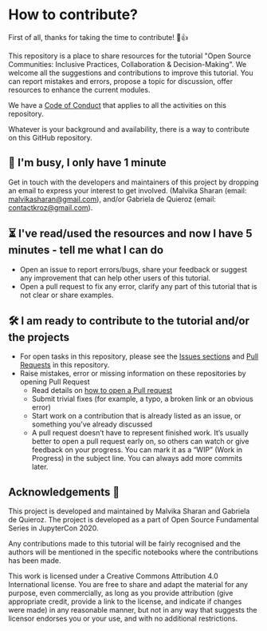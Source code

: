# How to contribute?

First of all, thanks for taking the time to contribute! 🎉👍

This repository is a place to share resources for the tutorial "Open Source
Communities: Inclusive Practices, Collaboration & Decision-Making".
We welcome all the suggestions and contributions to improve this tutorial.
You can report mistakes and errors, propose a topic for discussion, offer resources
to enhance the current modules.

We have a [Code of Conduct](./CODE_OF_CONDUCT.md) that applies to all the activities
on this repository.

Whatever is your background and availability, there is a way to contribute on this
GitHub repository.

🏃 I'm busy, I only have 1 minute
---

Get in touch with the developers and maintainers of this project by dropping an email
to express your interest to get involved.
(Malvika Sharan (email: malvikasharan@gmail.com), and/or  Gabriela de Quieroz
(email: contactkroz@gmail.com).

⏳ I've read/used the resources and now I have 5 minutes - tell me what I can do
---

- Open an issue to report errors/bugs, share your feedback or suggest any improvement
that can help other users of this tutorial.
- Open a pull request to fix any error, clarify any part of this tutorial that is not
clear or share examples.

🛠 I am ready to contribute to the tutorial and/or the projects
---

- For open tasks in this repository, please see the
[Issues sections](https://github.com/jupytercon/2020-OpenSourceCommunities/issues) and [Pull Requests](https://github.com/jupytercon/2020-OpenSourceCommunities/pulls) in this repository.
- Raise mistakes, error or missing information on these repositories by opening Pull Request
  - Read details on [how to open a Pull request](https://opensource.guide/how-to-contribute/#opening-a-pull-request)
  - Submit trivial fixes (for example, a typo, a broken link or an obvious error)
  - Start work on a contribution that is already listed as an issue, or something you’ve already discussed
  - A pull request doesn’t have to represent finished work. It’s usually better to open a
  pull request early on, so others can watch or give feedback on your progress.
  You can mark it as a “WIP” (Work in Progress) in the subject line. You can always add more commits later.

Acknowledgements 🙌
---

This project is developed and maintained by Malvika Sharan and Gabriela de Quieroz.
The project is developed as a part of Open Source Fundamental Series in JupyterCon 2020.

Any contributions made to this tutorial will be fairly recognised and the authors will
be mentioned in the specific notebooks where the contributions has been made.

This work is licensed under a Creative Commons Attribution 4.0 International license.
You are free to share and adapt the material for any purpose, even commercially,
as long as you provide attribution (give appropriate credit, provide a link to the license,
and indicate if changes were made) in any reasonable manner, but not in any way that suggests the
licensor endorses you or your use, and with no additional restrictions.
